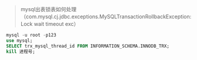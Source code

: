 > mysql出表锁表如何处理（com.mysql.cj.jdbc.exceptions.MySQLTransactionRollbackException: Lock wait timeout exc）

```sql
mysql -u root -p123
use mysql;
SELECT trx_mysql_thread_id FROM INFORMATION_SCHEMA.INNODB_TRX;
kill 进程号;
```
